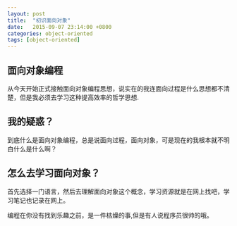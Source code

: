 ```yaml
---
layout: post
title:  "初识面向对象"
date:   2015-09-07 23:14:00 +0800
categories: object-oriented
tags: [object-oriented]
---
```

## 面向对象编程
从今天开始正式接触面向对象编程思想，说实在的我连面向过程是什么思想都不清楚，但是我必须去学习这种提高效率的哲学思想.

## 我的疑惑？
到底什么是面向对象编程，总是说面向过程，面向对象，可是现在的我根本就不明白什么是什么啊？

## 怎么去学习面向对象？
首先选择一门语言，然后去理解面向对象这个概念，学习资源就是在网上找吧，学习笔记也记录在网上。

编程在你没有找到乐趣之前，是一件枯燥的事,但是有人说程序员很帅的哦。